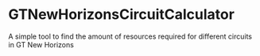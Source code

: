 # GTNewHorizonsCircuitCalculator
A simple tool to find the amount of resources required for different circuits in GT New Horizons
